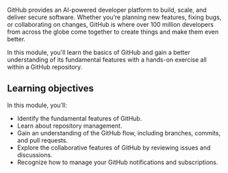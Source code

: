 GitHub provides an AI-powered developer platform to build, scale, and deliver secure software. Whether you’re planning new features, fixing bugs, or collaborating on changes, GitHub is where over 100 million developers from across the globe come together to create things and make them even better.

In this module, you'll learn the basics of GitHub and gain a better understanding of its fundamental features with a hands-on exercise all within a GitHub repository.

## Learning objectives

In this module, you’ll:

- Identify the fundamental features of GitHub.
- Learn about repository management.
- Gain an understanding of the GitHub flow, including branches, commits, and pull requests.
- Explore the collaborative features of GitHub by reviewing issues and discussions.
- Recognize how to manage your GitHub notifications and subscriptions.